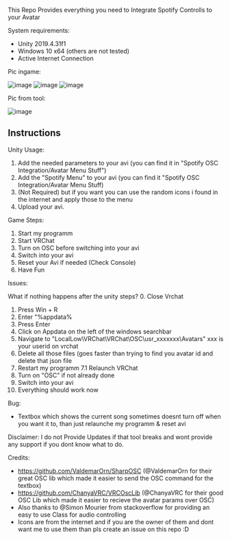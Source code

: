 This Repo Provides everything you need to Integrate Spotify Controlls to your Avatar

System requirements:
 - Unity 2019.4.31f1
 - Windows 10 x64 (others are not tested)
 - Active Internet Connection
 
Pic ingame:

![image](https://user-images.githubusercontent.com/54999075/190461308-42b1dd1d-bfa2-49bf-b0a0-801a20a7b487.png)
![image](https://user-images.githubusercontent.com/54999075/190461366-ad759ee3-6367-42f9-afe8-f8d148c5e4fb.png)
![image](https://user-images.githubusercontent.com/54999075/190461491-3e78ab36-1fda-4fe0-885d-811403ae4e0e.png)

Pic from tool:

![image](https://user-images.githubusercontent.com/54999075/190462284-5469ec16-a04d-426f-b581-2695bb65ad75.png)


Instructions
-----------------------

Unity Usage:
1. Add the needed parameters to your avi (you can find it in "Spotify OSC Integration/Avatar Menu Stuff")
2. Add the "Spotify Menu" to your avi (you can find it "Spotify OSC Integration/Avatar Menu Stuff)
3. (Not Required) but if you want you can use the random icons i found in the internet and apply those to the menu
4. Upload your avi.

Game Steps:
1. Start my programm
2. Start VRChat
3. Turn on OSC before switching into your avi
4. Switch into your avi
5. Reset your Avi if needed (Check Console)
6. Have Fun

Issues:

What if nothing happens after the unity steps?
0. Close Vrchat
1. Press Win + R
2. Enter "%appdata%
3. Press Enter
4. Click on Appdata on the left of the windows searchbar
5. Navigate to "LocalLow\VRChat\VRChat\OSC\usr_xxxxxxx\Avatars" xxx is your userid on vrchat
6. Delete all those files (goes faster than trying to find you avatar id and delete that json file
7. Restart my programm
7.1 Relaunch VRChat
8. Turn on "OSC" if not already done
9. Switch into your avi
10. Everything should work now

Bug:
 - Textbox which shows the current song sometimes doesnt turn off when you want it to, than just relaunche my programm & reset avi

Disclaimer: I do not Provide Updates if that tool breaks and wont provide any support if you dont know what to do.

Credits:
 - https://github.com/ValdemarOrn/SharpOSC (@ValdemarOrn for their great OSC lib which made it easier to send the OSC command for the textbox)
 - https://github.com/ChanyaVRC/VRCOscLib (@ChanyaVRC for their good OSC Lib which made it easier to recieve the avatar params over OSC)
 - Also thanks to @Simon Mourier from stackoverflow for providing an easy to use Class for audio controlling
 - Icons are from the internet and if you are the owner of them and dont want me to use them than pls create an issue on this repo :D
 
